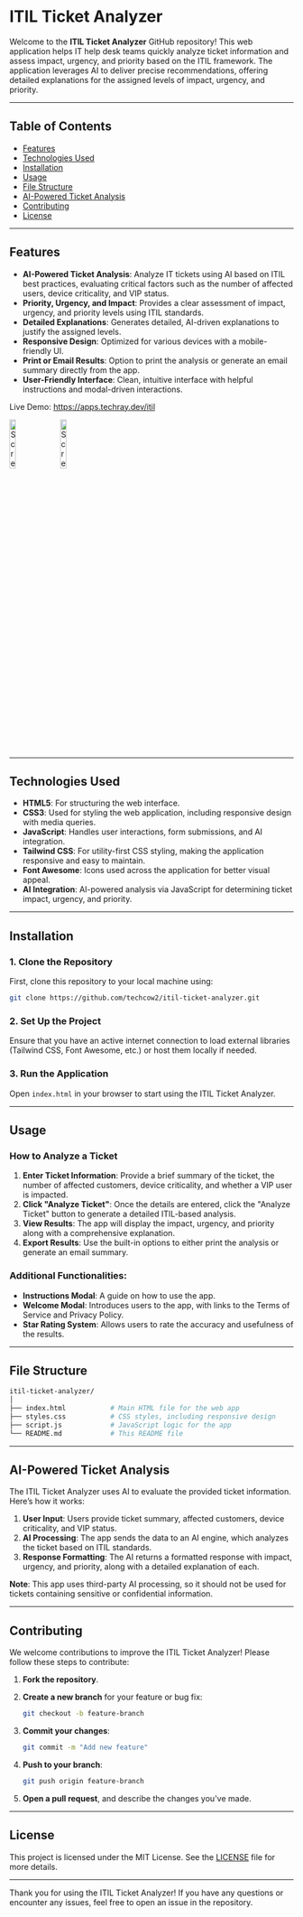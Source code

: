 
# ITIL Ticket Analyzer

Welcome to the **ITIL Ticket Analyzer** GitHub repository! This web application helps IT help desk teams quickly analyze ticket information and assess impact, urgency, and priority based on the ITIL framework. The application leverages AI to deliver precise recommendations, offering detailed explanations for the assigned levels of impact, urgency, and priority.

---

## Table of Contents
- [Features](#features)
- [Technologies Used](#technologies-used)
- [Installation](#installation)
- [Usage](#usage)
- [File Structure](#file-structure)
- [AI-Powered Ticket Analysis](#ai-powered-ticket-analysis)
- [Contributing](#contributing)
- [License](#license)

---

## Features

- **AI-Powered Ticket Analysis**: Analyze IT tickets using AI based on ITIL best practices, evaluating critical factors such as the number of affected users, device criticality, and VIP status.
- **Priority, Urgency, and Impact**: Provides a clear assessment of impact, urgency, and priority levels using ITIL standards.
- **Detailed Explanations**: Generates detailed, AI-driven explanations to justify the assigned levels.
- **Responsive Design**: Optimized for various devices with a mobile-friendly UI.
- **Print or Email Results**: Option to print the analysis or generate an email summary directly from the app.
- **User-Friendly Interface**: Clean, intuitive interface with helpful instructions and modal-driven interactions.

Live Demo: https://apps.techray.dev/itil

<img src="https://github.com/user-attachments/assets/6c123779-8edb-4cd8-9b34-0517c9c8e34e" alt="Screenshot 2024-09-16 003438" style="width:15%; display:inline-block; margin-right: 10px;">
<img src="https://github.com/user-attachments/assets/8561a0aa-0510-49e0-b5af-183d3029970f" alt="Screenshot 2024-09-16 003438" style="width:15%; display:inline-block;">


---

## Technologies Used

- **HTML5**: For structuring the web interface.
- **CSS3**: Used for styling the web application, including responsive design with media queries.
- **JavaScript**: Handles user interactions, form submissions, and AI integration.
- **Tailwind CSS**: For utility-first CSS styling, making the application responsive and easy to maintain.
- **Font Awesome**: Icons used across the application for better visual appeal.
- **AI Integration**: AI-powered analysis via JavaScript for determining ticket impact, urgency, and priority.

---

## Installation

### 1. Clone the Repository

First, clone this repository to your local machine using:

```bash
git clone https://github.com/techcow2/itil-ticket-analyzer.git
```

### 2. Set Up the Project

Ensure that you have an active internet connection to load external libraries (Tailwind CSS, Font Awesome, etc.) or host them locally if needed.

### 3. Run the Application

Open `index.html` in your browser to start using the ITIL Ticket Analyzer.

---

## Usage

### How to Analyze a Ticket

1. **Enter Ticket Information**: Provide a brief summary of the ticket, the number of affected customers, device criticality, and whether a VIP user is impacted.
2. **Click "Analyze Ticket"**: Once the details are entered, click the "Analyze Ticket" button to generate a detailed ITIL-based analysis.
3. **View Results**: The app will display the impact, urgency, and priority along with a comprehensive explanation.
4. **Export Results**: Use the built-in options to either print the analysis or generate an email summary.

### Additional Functionalities:

- **Instructions Modal**: A guide on how to use the app.
- **Welcome Modal**: Introduces users to the app, with links to the Terms of Service and Privacy Policy.
- **Star Rating System**: Allows users to rate the accuracy and usefulness of the results.

---

## File Structure

```bash
itil-ticket-analyzer/
│
├── index.html           # Main HTML file for the web app
├── styles.css           # CSS styles, including responsive design
├── script.js            # JavaScript logic for the app
└── README.md            # This README file
```

---

## AI-Powered Ticket Analysis

The ITIL Ticket Analyzer uses AI to evaluate the provided ticket information. Here’s how it works:

1. **User Input**: Users provide ticket summary, affected customers, device criticality, and VIP status.
2. **AI Processing**: The app sends the data to an AI engine, which analyzes the ticket based on ITIL standards.
3. **Response Formatting**: The AI returns a formatted response with impact, urgency, and priority, along with a detailed explanation of each.

**Note**: This app uses third-party AI processing, so it should not be used for tickets containing sensitive or confidential information.

---

## Contributing

We welcome contributions to improve the ITIL Ticket Analyzer! Please follow these steps to contribute:

1. **Fork the repository**.
2. **Create a new branch** for your feature or bug fix:

   ```bash
   git checkout -b feature-branch
   ```

3. **Commit your changes**:

   ```bash
   git commit -m "Add new feature"
   ```

4. **Push to your branch**:

   ```bash
   git push origin feature-branch
   ```

5. **Open a pull request**, and describe the changes you've made.

---

## License

This project is licensed under the MIT License. See the [LICENSE](LICENSE) file for more details.

---

Thank you for using the ITIL Ticket Analyzer! If you have any questions or encounter any issues, feel free to open an issue in the repository.
